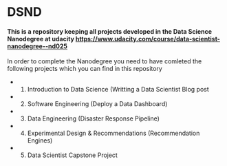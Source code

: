 # DSND

#### This is a repository keeping all projects developed in the Data Science Nanodegree at udacity https://www.udacity.com/course/data-scientist-nanodegree--nd025

In order to complete the Nanodegree you need to have comleted the following projects which you can find in this repository

- 1. Introduction to Data Science (Writting a Data Scientist Blog post
- 2. Software Engineering (Deploy a Data Dashboard)
- 3. Data Engineering (Disaster Response Pipeline)
- 4. Experimental Design & Recommendations (Recommendation Engines)
- 5. Data Scientist Capstone Project  
